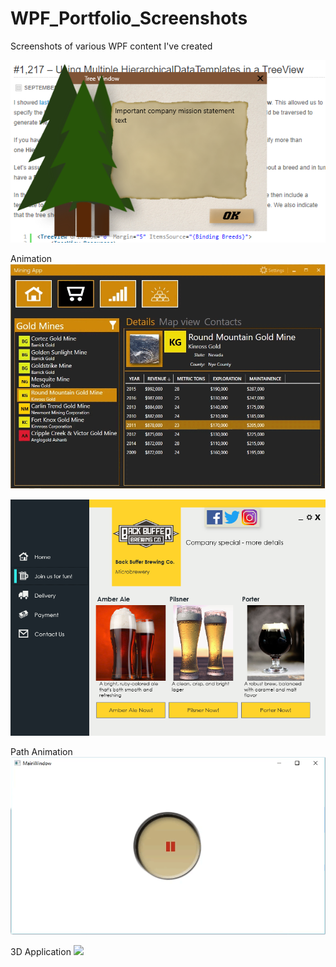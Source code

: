 # WPF_Portfolio_Screenshots
Screenshots of various WPF content I've created

![](images/WPF_Tree_Window.PNG)

Animation
![](images/MiningApp.gif)

![](images/UI_Beer.png)

Path Animation
![](images/PathAnimation.gif)

3D Application
![](https://youtu.be/BIkADmkK4fw)
